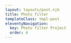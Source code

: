 ```yaml
---
layout: layouts/post.njk
title: Photo filter
templateClass: tmpl-post
eleventyNavigation:
  key: Photo filter Project
  order: 4
---
```





